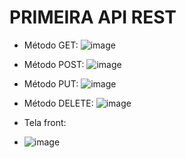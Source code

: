 <h1>PRIMEIRA API REST</h1>

* Método GET:
![image](https://github.com/Andre-Bernardes200/Bertoti/assets/127262908/3cb6c296-17e1-4652-81ad-e82d7a2fecb9)

* Método POST:
![image](https://github.com/Andre-Bernardes200/Bertoti/assets/127262908/998bb3d9-c090-47e0-a5a1-563b32c3de56)

* Método PUT:
![image](https://github.com/Andre-Bernardes200/Bertoti/assets/127262908/79bbeeb7-fe16-4ece-8aea-1f7446b36347)

* Método DELETE:
![image](https://github.com/Andre-Bernardes200/Bertoti/assets/127262908/012bdb14-6e87-4b72-8998-a902bf988061)

* Tela front:
* ![image](https://github.com/Andre-Bernardes200/Bertoti/assets/127262908/d0d694f7-6384-4f6b-9723-b841da1d1e1c)
